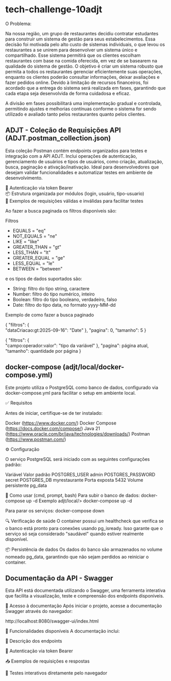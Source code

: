 # tech-challenge-10adjt

O Problema: 

Na nossa região, um grupo de restaurantes decidiu contratar estudantes 
para construir um sistema de gestão para seus estabelecimentos. Essa decisão 
foi motivada pelo alto custo de sistemas individuais, o que levou os 
restaurantes a se unirem para desenvolver um sistema único e compartilhado. 
Esse sistema permitirá que os clientes escolham restaurantes com base na 
comida oferecida, em vez de se basearem na qualidade do sistema de gestão. 
O objetivo é criar um sistema robusto que permita a todos os 
restaurantes gerenciar eficientemente suas operações, enquanto os clientes 
poderão consultar informações, deixar avaliações e fazer pedidos online. 
Devido à limitação de recursos financeiros, foi acordado que a entrega do 
sistema será realizada em fases, garantindo que cada etapa seja desenvolvida 
de forma cuidadosa e eficaz. 

A divisão em fases possibilitará uma implementação gradual e 
controlada, permitindo ajustes e melhorias contínuas conforme o sistema for 
sendo utilizado e avaliado tanto pelos restaurantes quanto pelos clientes. 

## ADJT - Coleção de Requisições API (ADJT.postman_collection.json)

Esta coleção Postman contém endpoints organizados para testes e integração com a API ADJT. Inclui operações de autenticação, gerenciamento de usuários e tipos de usuários, como criação, atualização, busca, paginação e ativação/inativação. Ideal para desenvolvedores que desejam validar funcionalidades e automatizar testes em ambiente de desenvolvimento.

🔐 Autenticação via token Bearer  
📦 Estrutura organizada por módulos (login, usuário, tipo-usuario)  
🧪 Exemplos de requisições válidas e inválidas para facilitar testes

Ao fazer a busca paginada os filtros disponíveis são:

Filtros 
* EQUALS = "eq" 
* NOT_EQUALS = "ne" 
* LIKE = "like" 
* GREATER_THAN = "gt" 
* LESS_THAN = "lt" 
* GREATER_EQUAL = "ge" 
* LESS_EQUAL = "le" 
* BETWEEN = "between" 

e os tipos de dados suportados são:
* String: filtro do tipo string, caractere
* Number: filtro do tipo numérico, inteiro 
* Boolean: filtro do tipo booleano, verdadeiro, falso 
* Date: filtro do tipo data, no formato yyyy-MM-dd 

Exemplo de como fazer a busca paginado

{
  "filtros": {  
    "dataCriacao:gt:2025-09-16": "Date"
  },
  "pagina": 0,
  "tamanho": 5
}

{
  "filtros": {  
    "campo:operador:valor": "tipo da variável"
  },
  "pagina": página atual,
  "tamanho": quantidade por página
}

## docker-compose (adjt/local/docker-compose.yml)

Este projeto utiliza o PostgreSQL como banco de dados, configurado via docker-compose.yml para facilitar o setup em ambiente local.

✅ Requisitos

Antes de iniciar, certifique-se de ter instalado:

Docker (https://www.docker.com/)
Docker Compose (https://docs.docker.com/compose/)
Java 21 (https://www.oracle.com/br/java/technologies/downloads/)
Postman (https://www.postman.com/)

⚙️ Configuração

O serviço PostgreSQL será iniciado com as seguintes configurações padrão:

Variável            Valor padrão
POSTGRES_USER	    admin
POSTGRES_PASSWORD	secret
POSTGRES_DB	        myrestaurante
Porta exposta	    5432
Volume persistente	pg_data

🚀 Como usar (cmd, prompt, bash)
Para subir o banco de dados: docker-compose up -d
Exemplo adjt/local/> docker-compose up -d 

Para parar os serviços: docker-compose down

🔍 Verificação de saúde
O container possui um healthcheck que verifica se o banco está pronto para conexões usando pg_isready. Isso garante que o serviço só seja considerado "saudável" quando estiver realmente disponível.

📦 Persistência de dados
Os dados do banco são armazenados no volume nomeado pg_data, garantindo que não sejam perdidos ao reiniciar o container.

## Documentação da API - Swagger

Esta API está documentada utilizando o Swagger, uma ferramenta interativa que facilita a visualização, teste e compreensão dos endpoints disponíveis.

🔗 Acesso à documentação
Após iniciar o projeto, acesse a documentação Swagger através do navegador:

http://localhost:8080/swagger-ui/index.html

📌 Funcionalidades disponíveis
A documentação inclui:

📄 Descrição dos endpoints

🔐 Autenticação via token Bearer

📥 Exemplos de requisições e respostas

🧪 Testes interativos diretamente pelo navegador